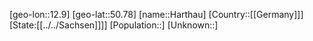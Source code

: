﻿---
location: [50.78,12.9]
type: City
tags:
- geo/City


SpocWebEntityId: 30779
isDeleted: false
confidential: public

---
[geo-lon::12.9]
[geo-lat::50.78]
[name::Harthau]
[Country::[[Germany]]]
[State:[[../../Sachsen]]]]
[Population::]
[Unknown::]


